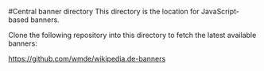 #Central banner directory
This directory is the location for JavaScript-based banners.

Clone the following repository into this directory to fetch the latest available banners:

https://github.com/wmde/wikipedia.de-banners
